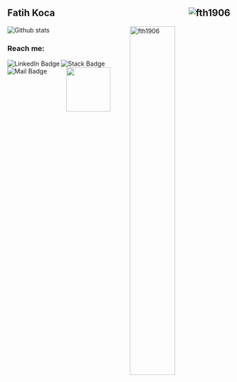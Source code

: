 ## Fatih Koca <img align="right" src= "https://visitor-badge.laobi.icu/badge?page_id=fth1906.fth1906" alt="fth1906" /> 

![Github stats](https://github-readme-stats.vercel.app/api?username=fth1906&theme=dark&show_icons=true&count_private=true)
 <img align="right" src="https://github-readme-stats.vercel.app/api/top-langs?username=fth1906&show_icons=true&theme=dracula&locale=en&layout=compact" alt="fth1906" width="45%"/> 

### Reach me:

  <a href="https://www.linkedin.com/in/fatih-koca-64162915a/">
    <img align="left" src="https://i.hizliresim.com/cgzhbqe.png" alt="LinkedIn Badge"/>
  </a>
  <a href="https://stackoverflow.com/users/13115552/fatih-koca"target="_blank">
    <img align="left" src="https://i.hizliresim.com/8ghu4j1.png" alt="Stack Badge"/>
  </a>
  <a href="mailto:fatihkoca.19@gmail.com">
    <img align="left" src="https://i.hizliresim.com/pqh1ofc.png" alt="Mail Badge"/>
  </a>

  

<div id="right" align="center">
  <img src="https://thumbs.gfycat.com/TenseCompetentAsiaticlesserfreshwaterclam-max-1mb.gif" width="100"/>
</div>


